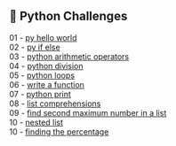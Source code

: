 ## 🎯 Python Challenges

01 - [py hello world](https://github.com/danipishinin/HackerRank/blob/main/python/py-hello-world.md) </br >
02 - [py if else](https://github.com/danipishinin/HackerRank/blob/main/python/py-if-else.md) </br >
03 - [python arithmetic operators](https://github.com/danipishinin/HackerRank/blob/main/python/python-arithmetic-operators.md) </br >
04 - [python division](https://github.com/danipishinin/HackerRank/blob/main/python/python-division.md) </br >
05 - [python loops](https://github.com/danipishinin/HackerRank/blob/main/python/python-loops.md) </br >
06 - [write a function](https://github.com/danipishinin/HackerRank/blob/main/python/write-a-function.md) </br >
07 - [python print](https://github.com/danipishinin/HackerRank/blob/main/python/python-print.md) </br >
08 - [list comprehensions](https://github.com/danipishinin/HackerRank/blob/main/python/list-comprehensions.md) </br >
09 - [find second maximum number in a list](https://github.com/danipishinin/HackerRank/blob/main/python/find-second-maximum-number-in-a-list.md) </br >
10 - [nested list](https://github.com/danipishinin/HackerRank/blob/main/python/nested-list.md) </br >
10 - [finding the percentage](https://github.com/danipishinin/HackerRank/blob/main/python/finding-the-percentage.md) </br >